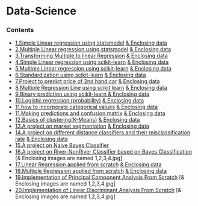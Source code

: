 # Data-Science
### Contents

* [1.Simple Linear regression using statsmodel](https://github.com/AprajitaChhawi/Data-Science/blob/master/simple%20linear%20regression.ipynb) [& Enclosing data](https://github.com/AprajitaChhawi/Data-Science/blob/master/1.01.%20Simple%20linear%20regression.csv)
* [2.Multiple  Linear regression using statsmodel](https://github.com/AprajitaChhawi/Data-Science/blob/master/mulitple%20regression%20lines.ipynb) [& Enclosing data](https://github.com/AprajitaChhawi/Data-Science/blob/master/real_estate_price_size_year_view.csv)
* [3.Transforming Multiple to linear Regression](https://github.com/AprajitaChhawi/Data-Science/blob/master/Transforming%20multiple%20to%20single%20regression.ipynb) [& Enclosing data](https://github.com/AprajitaChhawi/Data-Science/blob/master/real_estate_price_size.csv)
* [4.Simple Linear regression using scikit-learn](https://github.com/AprajitaChhawi/Data-Science/blob/master/linear%20regression%20using%20sklearn.ipynb) [& Enclosing data](https://github.com/AprajitaChhawi/Data-Science/blob/master/1.01.%20Simple%20linear%20regression.csv)
* [5.Multiple  Linear regression using scikit-learn](https://github.com/AprajitaChhawi/Data-Science/blob/master/multiple%20regression%20using%20sklearn.ipynb) [& Enclosing data](https://github.com/AprajitaChhawi/Data-Science/blob/master/real_estate_price_size_year_view.csv)
* [6.Standardization using scikit-learn](https://github.com/AprajitaChhawi/Data-Science/blob/master/standardization%20using%20sklearn.ipynb) [& Enclosing data](https://github.com/AprajitaChhawi/Data-Science/blob/master/real_estate_price_size_year_view.csv)
* [7.Project to predict price of 2nd hand car](https://github.com/AprajitaChhawi/Data-Science/blob/master/practical%20example.ipynb) [& Enclosing data](https://github.com/AprajitaChhawi/Data-Science/blob/master/1.04.%20Real-life%20example.csv)
* [8.Multiple Regression Line using scikit learn](https://github.com/AprajitaChhawi/Data-Science/blob/master/mulitple%20regression%20lines.ipynb) [& Enclosing data](https://github.com/AprajitaChhawi/Data-Science/blob/master/real_estate_price_size_year_view.csv)
* [9.Binary prediction using scikit-learn ](https://github.com/AprajitaChhawi/Data-Science/blob/master/binary%20predictors%20final.ipynb) [& Enclosing data](https://github.com/AprajitaChhawi/Data-Science/blob/master/2.02.%20Binary%20predictors.csv)
* [10.Logistic regression (probability)](https://github.com/AprajitaChhawi/Data-Science/blob/master/Admittance.ipynb) [& Enclosing data](https://github.com/AprajitaChhawi/Data-Science/blob/master/2.01.%20Admittance.csv)
* [11.how to incorporate categorical values](https://github.com/AprajitaChhawi/Data-Science/blob/master/Dummy%20Variables.ipynb) [& Enclosing data](https://github.com/AprajitaChhawi/Data-Science/blob/master/1.03.%20Dummies.csv)
* [11.Making predictions and confusion matrix](https://github.com/AprajitaChhawi/Data-Science/blob/master/Making%20predictions.ipynb) [& Enclosing data](https://github.com/AprajitaChhawi/Data-Science/blob/master/1.03.%20Dummies.csv)
* [12.Basics of clustering(K-Means)](https://github.com/AprajitaChhawi/Data-Science/blob/master/country%20clusters.ipynb) [& Enclosing data](https://github.com/AprajitaChhawi/Data-Science/blob/master/3.01.%20Country%20clusters.csv)
* [13.A project on market segmentation](https://github.com/AprajitaChhawi/Data-Science/blob/master/Market_segmentation.ipynb) [& Enclosing data](https://github.com/AprajitaChhawi/Data-Science/blob/master/3.12.%20Example.csv)
* [14.A project on different distance classifiers and their misclassification rate](https://github.com/AprajitaChhawi/Data-Science/blob/master/CHHAWI_APRAJITA_220CS2599.ipynb) [& Enclosing data](https://github.com/AprajitaChhawi/Data-Science/blob/master/Iris.csv)
* [15.A project on Naive Bayes Classifier](https://github.com/AprajitaChhawi/Data-Science/blob/master/CHHAWI_APRAJITA_220CS2599_ASSIGNMENT2_BAYES_QUESTION.ipynb)
* [16.A project on River-NonRiver Classifier based on Bayes Classification](https://github.com/AprajitaChhawi/Data-Science/blob/master/APRAJITA_CHHAWI_220CS99_RIVER_NONRIVER_CLASSIFIER.ipynb) [& Enclosing images are named 1,2,3,4.jpg]
* [17.Linear Regression applied from scratch](https://github.com/AprajitaChhawi/Data-Science/blob/master/CHHAWI_APRAJITA_220CS2599_LINEAR_REGRESSION_ASSIGNMENT4.ipynb) [& Enclosing data](https://github.com/AprajitaChhawi/Data-Science/blob/master/Real%20estate%20valuation%20data%20set.csv)
* [18.Multiple Regression applied from scratch](https://github.com/AprajitaChhawi/Data-Science/blob/master/CHHAWI_APRAJITA_220CS2599_MULTIPLE_REGRESSION.ipynb) [& Enclosing data](https://github.com/AprajitaChhawi/Data-Science/blob/master/Real%20estate%20valuation%20data%20set.csv)
* [19.Implementation of Principal Component Analysis From Scratch](https://github.com/AprajitaChhawi/Data-Science/blob/master/CHHAWI_APRAJITA_220CS2599_PCA_FACE_RECOGNITION.ipynb) [& Enclosing images are named 1,2,3,4.jpg]
* [20.Implementation of Linear Discriminant Analysis From Scratch](https://github.com/AprajitaChhawi/Data-Science/blob/master/CHHAWI_APRAJITA_220C11S2599_LDA_FACE_RECOGNITION.ipynb) [& Enclosing images are named 1,2,3,4.jpg]

